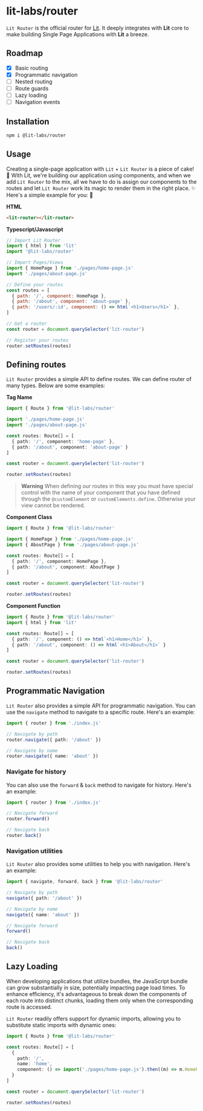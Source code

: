 # lit-labs/router

`Lit Router` is the official router for [Lit](https://lit.dev/). It deeply integrates with **Lit** core to make building Single Page Applications with **Lit** a breeze.

## Roadmap

- [x] Basic routing
- [x] Programmatic navigation
- [ ] Nested routing
- [ ] Route guards
- [ ] Lazy loading
- [ ] Navigation events

## Installation

```bash
npm i @lit-labs/router
```

## Usage

Creating a single-page application with `Lit` + `Lit Router` is a piece of cake! 🍰 With Lit, we're building our application using components, and when we add `Lit Router` to the mix, all we have to do is assign our components to the routes and let `Lit Router` work its magic to render them in the right place. ✨ Here's a simple example for you: 🚀

**HTML**

```html
<lit-router></lit-router>
```

**Typescript/Javascript**

```js
// Import Lit Router
import { html } from 'lit'
import '@lit-labs/router'

// Import Pages/Views
import { HomePage } from './pages/home-page.js'
import './pages/about-page.js'

// Define your routes
const routes = [
  { path: '/', component: HomePage },
  { path: '/about', component: 'about-page' },
  { path: '/users/:id', component: () => html`<h1>Users</h1>` },
]

// Get a router
const router = document.querySelector('lit-router')

// Register your routes
router.setRoutes(routes)
```

## Defining routes

`Lit Router` provides a simple API to define routes. We can define router of many types. Below are some examples:

**Tag Name**

```ts
import { Route } from '@lit-labs/router'

import './pages/home-page.js'
import './pages/about-page.js'

const routes: Route[] = [
  { path: '/', component: 'home-page' },
  { path: '/about', component: 'about-page' }
]

const router = document.querySelector('lit-router')

router.setRoutes(routes)
```

> **Warning**
> When defining our routes in this way you must have special control with the name of your component that you have defined through the `@customElement` or `customElements.define`. Otherwise your view cannot be rendered.

**Component Class**

```ts
import { Route } from '@lit-labs/router'

import { HomePage } from './pages/home-page.js'
import { AboutPage } from './pages/about-page.js'

const routes: Route[] = [
  { path: '/', component: HomePage },
  { path: '/about', component: AboutPage }
]

const router = document.querySelector('lit-router')

router.setRoutes(routes)
```

**Component Function**

```ts
import { Route } from '@lit-labs/router'
import { html } from 'lit'

const routes: Route[] = [
  { path: '/', component: () => html`<h1>Home</h1>` },
  { path: '/about', component: () => html`<h1>About</h1>` }
]

const router = document.querySelector('lit-router')

router.setRoutes(routes)
```

## Programmatic Navigation

`Lit Router` also provides a simple API for programmatic navigation. You can use the `navigate` method to navigate to a specific route. Here's an example:

```ts
import { router } from './index.js'

// Navigate by path
router.navigate({ path: '/about' })

// Navigate by name
router.navigate({ name: 'about' })
```

### Navigate for history

You can also use the `forward` & `back` method to navigate for history. Here's an example:

```ts
import { router } from './index.js'

// Navigate forward
router.forward()

// Navigate back
router.back()
```

### Navigation utilities

`Lit Router` also provides some utilities to help you with navigation. Here's an example:

```ts
import { navigate, forward, back } from '@lit-labs/router'

// Navigate by path
navigate({ path: '/about' })

// Navigate by name
navigate({ name: 'about' })

// Navigate forward
forward()

// Navigate back
back()
```

## Lazy Loading

When developing applications that utilize bundles, the JavaScript bundle can grow substantially in size, potentially impacting page load times. To enhance efficiency, it's advantageous to break down the components of each route into distinct chunks, loading them only when the corresponding route is accessed.

`Lit Router` readily offers support for dynamic imports, allowing you to substitute static imports with dynamic ones:

```ts
import { Route } from '@lit-labs/router'

const routes: Route[] = [
  {
    path: '/',
    name: 'home',
    component: () => import('./pages/home-page.js').then((m) => m.HomePage)
  }
]

const router = document.querySelector('lit-router')

router.setRoutes(routes)
```
